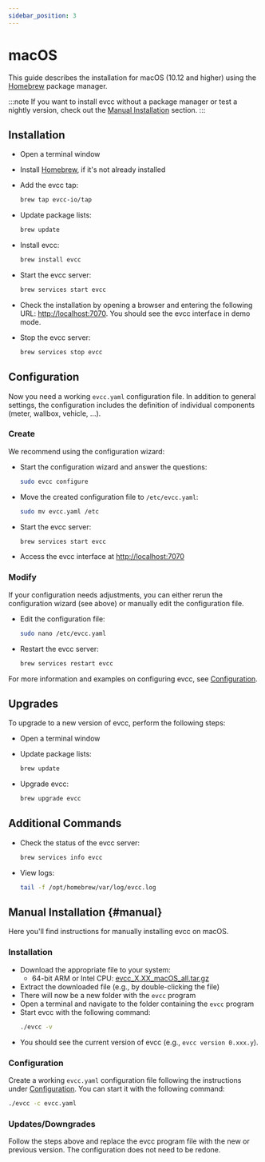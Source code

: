 ```yaml
---
sidebar_position: 3
---
```


# macOS

This guide describes the installation for macOS (10.12 and higher) using the [Homebrew](https://brew.sh) package manager.

:::note
If you want to install evcc without a package manager or test a nightly version, check out the [Manual Installation](#manual) section.
:::

## Installation

- Open a terminal window
- Install [Homebrew](https://brew.sh), if it's not already installed
- Add the evcc tap:

  ```sh
  brew tap evcc-io/tap
  ```

- Update package lists:

  ```sh
  brew update
  ```

- Install evcc:

  ```sh
  brew install evcc
  ```

- Start the evcc server:

  ```sh
  brew services start evcc
  ```

- Check the installation by opening a browser and entering the following URL: [http://localhost:7070](http://localhost:7070). You should see the evcc interface in demo mode.
- Stop the evcc server:

  ```sh
  brew services stop evcc
  ```

## Configuration

Now you need a working `evcc.yaml` configuration file.
In addition to general settings, the configuration includes the definition of individual components (meter, wallbox, vehicle, ...).

### Create

We recommend using the configuration wizard:

- Start the configuration wizard and answer the questions:

  ```sh
  sudo evcc configure
  ```

- Move the created configuration file to `/etc/evcc.yaml`:

  ```sh
  sudo mv evcc.yaml /etc
  ```

- Start the evcc server:

  ```sh
  brew services start evcc
  ```

- Access the evcc interface at [http://localhost:7070](http://localhost:7070)

### Modify

If your configuration needs adjustments, you can either rerun the configuration wizard (see above) or manually edit the configuration file.

- Edit the configuration file:

  ```sh
  sudo nano /etc/evcc.yaml
  ```

- Restart the evcc server:

  ```sh
  brew services restart evcc
  ```

For more information and examples on configuring evcc, see [Configuration](./configuration).

## Upgrades

To upgrade to a new version of evcc, perform the following steps:

- Open a terminal window
- Update package lists:

  ```sh
  brew update
  ```

- Upgrade evcc:

  ```sh
  brew upgrade evcc
  ```

## Additional Commands

- Check the status of the evcc server:

  ```sh
  brew services info evcc
  ```

- View logs:

  ```sh
  tail -f /opt/homebrew/var/log/evcc.log
  ```

## Manual Installation {#manual}

Here you'll find instructions for manually installing evcc on macOS.

### Installation

- Download the appropriate file to your system:
  - 64-bit ARM or Intel CPU: [evcc_X.XX_macOS_all.tar.gz](https://github.com/evcc-io/evcc/releases/latest)
- Extract the downloaded file (e.g., by double-clicking the file)
- There will now be a new folder with the `evcc` program
- Open a terminal and navigate to the folder containing the `evcc` program
- Start evcc with the following command:
  ```sh
  ./evcc -v
  ```
- You should see the current version of evcc (e.g., `evcc version 0.xxx.y`).

### Configuration

Create a working `evcc.yaml` configuration file following the instructions under [Configuration](./configuration).
You can start it with the following command:

```sh
./evcc -c evcc.yaml
```

### Updates/Downgrades

Follow the steps above and replace the evcc program file with the new or previous version.
The configuration does not need to be redone.

